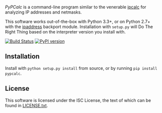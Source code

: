 *PyPCalc* is a command-line program similar to the venerable [ipcalc](http://jodies.de/ipcalc) for analyzing IP
addresses and netmasks.

This software works out-of-the-box with Python 3.3+, or on Python 2.7+ with the
[ipaddress](https://pypi.python.org/pypi/ipaddress) backport module. Installation with `setup.py` will Do The
Right Thing based on the interpreter version you install with.

[![Build Status](https://travis-ci.com/EasyPost/pypcalc.svg?branch=master)](https://travis-ci.com/EasyPost/pypcalc)
[![PyPI version](https://badge.fury.io/py/pypcalc.svg)](https://badge.fury.io/py/pypcalc)

## Installation

Install with `python setup.py install` from source, or by running `pip install pypcalc`.

## License

This software is licensed under the ISC License, the text of which can be found in [LICENSE.txt](LICENSE.txt).
